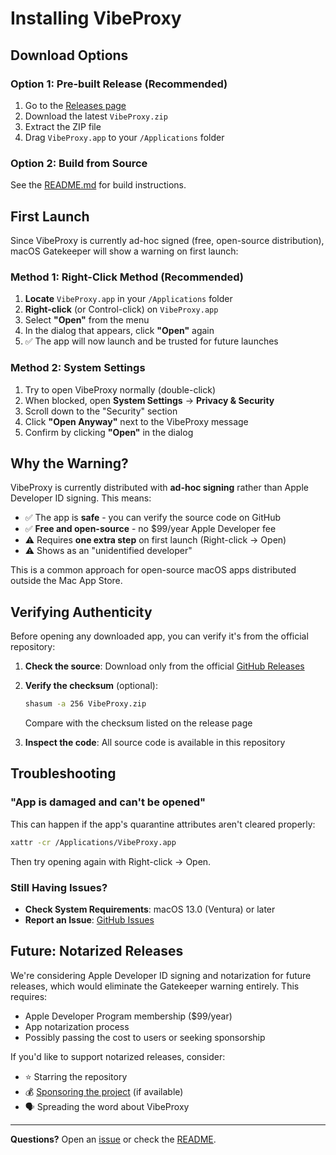 # Installing VibeProxy

## Download Options

### Option 1: Pre-built Release (Recommended)

1. Go to the [Releases page](https://github.com/automazeio/proxybar/releases)
2. Download the latest `VibeProxy.zip`
3. Extract the ZIP file
4. Drag `VibeProxy.app` to your `/Applications` folder

### Option 2: Build from Source

See the [README.md](README.md) for build instructions.

## First Launch

Since VibeProxy is currently ad-hoc signed (free, open-source distribution), macOS Gatekeeper will show a warning on first launch:

### Method 1: Right-Click Method (Recommended)

1. **Locate** `VibeProxy.app` in your `/Applications` folder
2. **Right-click** (or Control-click) on `VibeProxy.app`
3. Select **"Open"** from the menu
4. In the dialog that appears, click **"Open"** again
5. ✅ The app will now launch and be trusted for future launches

### Method 2: System Settings

1. Try to open VibeProxy normally (double-click)
2. When blocked, open **System Settings** → **Privacy & Security**
3. Scroll down to the "Security" section
4. Click **"Open Anyway"** next to the VibeProxy message
5. Confirm by clicking **"Open"** in the dialog

## Why the Warning?

VibeProxy is currently distributed with **ad-hoc signing** rather than Apple Developer ID signing. This means:

- ✅ The app is **safe** - you can verify the source code on GitHub
- ✅ **Free and open-source** - no $99/year Apple Developer fee
- ⚠️ Requires **one extra step** on first launch (Right-click → Open)
- ⚠️ Shows as an "unidentified developer"

This is a common approach for open-source macOS apps distributed outside the Mac App Store.

## Verifying Authenticity

Before opening any downloaded app, you can verify it's from the official repository:

1. **Check the source**: Download only from the official [GitHub Releases](https://github.com/automazeio/proxybar/releases)
2. **Verify the checksum** (optional):
   ```bash
   shasum -a 256 VibeProxy.zip
   ```
   Compare with the checksum listed on the release page

3. **Inspect the code**: All source code is available in this repository

## Troubleshooting

### "App is damaged and can't be opened"

This can happen if the app's quarantine attributes aren't cleared properly:

```bash
xattr -cr /Applications/VibeProxy.app
```

Then try opening again with Right-click → Open.

### Still Having Issues?

- **Check System Requirements**: macOS 13.0 (Ventura) or later
- **Report an Issue**: [GitHub Issues](https://github.com/automazeio/proxybar/issues)

## Future: Notarized Releases

We're considering Apple Developer ID signing and notarization for future releases, which would eliminate the Gatekeeper warning entirely. This requires:

- Apple Developer Program membership ($99/year)
- App notarization process
- Possibly passing the cost to users or seeking sponsorship

If you'd like to support notarized releases, consider:
- ⭐ Starring the repository
- 💰 [Sponsoring the project](https://github.com/sponsors/automazeio) (if available)
- 🗣️ Spreading the word about VibeProxy

---

**Questions?** Open an [issue](https://github.com/automazeio/proxybar/issues) or check the [README](README.md).

